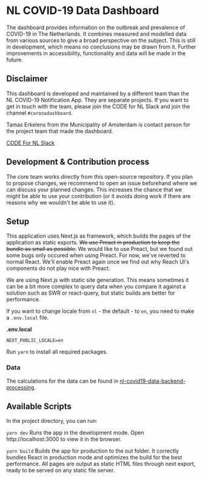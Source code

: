 # NL COVID-19 Data Dashboard

The dashboard provides information on the outbreak and prevalence of COVID-19 in The Netherlands. It combines measured and modelled data from various sources to give a broad perspective on the subject. This is still in development, which means no conclusions may be drawn from it. Further improvements in accessibility, functionality and data will be made in the future.

## Disclaimer

This dashboard is developed and maintained by a different team than the NL COVID-19 Notification App. They are separate projects. If you want to get in touch with the team, please join the CODE for NL Slack and join the channel `#coronadashboard`.

Tamas Erkelens from the Municipality of Amsterdam is contact person for the project team that made the dashboard.

[CODE For NL Slack](https://doemee.codefor.nl)

## Development & Contribution process

The core team works directly from this open-source repository. If you plan to propose changes, we recommend to open an issue beforehand where we can discuss your planned changes. This increases the chance that we might be able to use your contribution (or it avoids doing work if there are reasons why we wouldn't be able to use it).

## Setup

This application uses Next.js as framework, which builds the pages of the application as static exports. ~~We use Preact in production to keep the bundle as small as possible.~~ We would like to use Preact, but we found out some bugs only occured when using Preact. For now, we've reverted to normal React. We'll enable Preact again once we find out why Reach UI's components do not play nice with Preact.

We are using Next.js with static site generation. This means sometimes it can be a bit more complex to query data when you compare it against a solution such as SWR or react-query, but static builds are better for performance.

If you want to change locale from `nl` - the default - to `en`, you need to make a `.env.local` file.

**.env.local**

```
NEXT_PUBLIC_LOCALE=en
```

Run `yarn` to install all required packages.

### Data

The calculations for the data can be found in [nl-covid19-data-backend-processing](https://github.com/minvws/nl-covid19-data-backend-processing).

## Available Scripts

In the project directory, you can run:

`yarn dev`
Runs the app in the development mode. Open http://localhost:3000 to view it in the browser.

`yarn build`
Builds the app for production to the out folder. It correctly bundles React in production mode and optimizes the build for the best performance. All pages are output as static HTML files through next export, ready to be served on any static file server.
